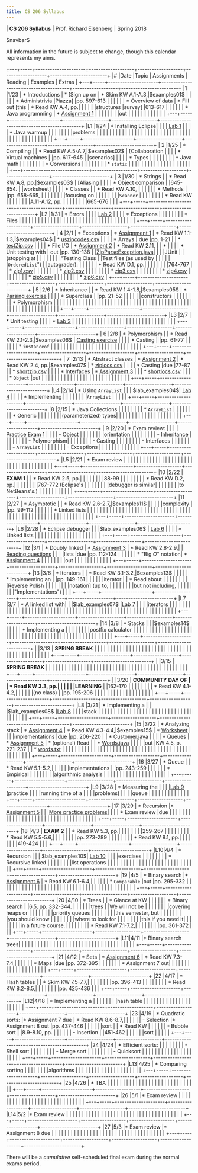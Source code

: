 ```yaml
---
title: CS 206 Syllabus
---
```


<div id="header">

| **CS 206 Syllabus**
| Prof. Richard Eisenberg
| Spring 2018

</div>

\$navbar\$

All information in the future is subject to change, though this calendar
represents my aims.

+---+-----+---------------------+-------------------+-------------------+-------------------+------------------------+
|\# |Date |Topic                |  Assignments      | Reading           | Examples          |  Extras                |
+---+-----+---------------------+-------------------+-------------------+-------------------+------------------------+
|1  |1/23 | * Introductions     | * [Sign up on     | * Skim KW A.1-A.3,|\$examples01\$     |                        |
|   |     | * Administrivia     |Piazza]            |pp. 597-613        |                   |                        |
|   |     | * Overview of data  | * Fill out [this  | * Read KW A.4, pp.|                   |                        |
|   |     |structures           |survey]            |613-617            |                   |                        |
|   |     | * Java programming  | * [Assignment 1]  |                   |                   |                        |
|   |     |                     |out                |                   |                   |                        |
|   |     |                     |                   |                   |                   |                        |
+---+-----+---------------------+-------------------+-------------------+-------------------+------------------------+
|L1 |1/24 | * Installing Eclipse|                   |                   |                   | [Lab 1]                |
|   |     | * Java warmup       |                   |                   |                   |                        |
|   |     |problems             |                   |                   |                   |                        |
|   |     |                     |                   |                   |                   |                        |
|   |     |                     |                   |                   |                   |                        |
|   |     |                     |                   |                   |                   |                        |
|   |     |                     |                   |                   |                   |                        |
|   |     |                     |                   |                   |                   |                        |
+---+-----+---------------------+-------------------+-------------------+-------------------+------------------------+
| 2 |1/25 | * Compiling         |                   | * Read KW A.5-A.7,|\$examples02\$     | [Collaboration         |
|   |     | * Virtual machines  |                   |pp. 617-645        |                   |scenarios]              |
|   |     | * Types             |                   |                   |                   |                        |
|   |     | * Java math         |                   |                   |                   |                        |
|   |     | * Conversions       |                   |                   |                   |                        |
|   |     | * `static`          |                   |                   |                   |                        |
|   |     |                     |                   |                   |                   |                        |
|   |     |                     |                   |                   |                   |                        |
+---+-----+---------------------+-------------------+-------------------+-------------------+------------------------+
| 3 |1/30 | * Strings           |                   | * Read KW A.8, pp.|\$examples03\$     | [Aliasing              |
|   |     | * Object comparison |                   |645-654.           |                   |worksheet]              |
|   |     | * Classes           |                   | * Read KW A.10,   |                   |                        |
|   |     | * Methods           |                   |pp. 658-665,       |                   |                        |
|   |     |                     |                   |focusing on        |                   |                        |
|   |     |                     |                   |`Scanner`          |                   |                        |
|   |     |                     |                   | * Read KW         |                   |                        |
|   |     |                     |                   |A.11-A.12, pp.     |                   |                        |
|   |     |                     |                   |665-676            |                   |                        |
+---+-----+---------------------+-------------------+-------------------+-------------------+------------------------+
|L2 |1/31 | * Errors            |                   |                   |                   | [Lab 2]                |
|   |     | * Exceptions        |                   |                   |                   |                        |
|   |     | * Files             |                   |                   |                   |                        |
|   |     |                     |                   |                   |                   |                        |
|   |     |                     |                   |                   |                   |                        |
|   |     |                     |                   |                   |                   |                        |
|   |     |                     |                   |                   |                   |                        |
+---+-----+---------------------+-------------------+-------------------+-------------------+------------------------+
| 4 |2/1  | * Exceptions        | * [Assignment 1]  | * Read KW 1.1-1.3,|\$examples04\$     | * [uszipcodes.csv]     |
|   |     | * Arrays            |        due        |pp. 1-21           |                   | * [testZip.csv]        |
|   |     | * File I/O          | * [Assignment 2]  | * Read KW 2.11,   |                   | *                      |
|   |     | * Unit testing with |        out        |pp. 130-138        |                   |[ZipParseException.java]|
|   |     |JUnit                |                   |(stopping at       |                   |                        |
|   |     |                     |                   |"Testing Class     |                   |Test files (as used by  |
|   |     |                     |                   |`OrderedList`")    |                   |autograder):            |
|   |     |                     |                   | * Read KW D.1, pp.|                   |                        |
|   |     |                     |                   |764-767            |                   | * [zip1.csv]           |
|   |     |                     |                   |                   |                   | * [zip2.csv]           |
|   |     |                     |                   |                   |                   | * [zip3.csv]           |
|   |     |                     |                   |                   |                   | * [zip4.csv]           |
|   |     |                     |                   |                   |                   | * [zip5.csv]           |
|   |     |                     |                   |                   |                   | * [zip6.csv]           |
+---+-----+---------------------+-------------------+-------------------+-------------------+------------------------+
| 5 |2/6  | * Inheritance       |                   | * Read KW 1.4-1.8,|\$examples05\$     | * [Parsing exercise]   |
|   |     | * Superclass        |                   |pp. 21-52          |                   |                        |
|   |     |constructors         |                   |                   |                   |                        |
|   |     | * Polymorphism      |                   |                   |                   |                        |
|   |     |                     |                   |                   |                   |                        |
|   |     |                     |                   |                   |                   |                        |
|   |     |                     |                   |                   |                   |                        |
|   |     |                     |                   |                   |                   |                        |
|   |     |                     |                   |                   |                   |                        |
|   |     |                     |                   |                   |                   |                        |
|   |     |                     |                   |                   |                   |                        |
+---+-----+---------------------+-------------------+-------------------+-------------------+------------------------+
|L3 |2/7  | * Unit testing      |                   |                   |                   | * [Lab 3]              |
|   |     |                     |                   |                   |                   |                        |
|   |     |                     |                   |                   |                   |                        |
|   |     |                     |                   |                   |                   |                        |
|   |     |                     |                   |                   |                   |                        |
+---+-----+---------------------+-------------------+-------------------+-------------------+------------------------+
| 6 |2/8  | * Polymorphism      |                   | * Read KW 2.1-2.3,|\$examples06\$     | [Casting exercise]     |
|   |     | * Casting           |                   |pp. 61-77          |                   |                        |
|   |     | * `instanceof`      |                   |                   |                   |                        |
|   |     |                     |                   |                   |                   |                        |
|   |     |                     |                   |                   |                   |                        |
|   |     |                     |                   |                   |                   |                        |
+---+-----+---------------------+-------------------+-------------------+-------------------+------------------------+
| 7 |2/13 | * Abstract classes  | * [Assignment 2]  | * Read KW 2.4, pp.|\$examples07\$     | * [ziplocs.csv]        |
|   |     | * Casting           |due                |77-87              |                   | * [shortzip.csv]       |
|   |     | * Interfaces        | * [Assignment 3]  |                   |                   | * [shortlocs.csv]      |
|   |     | * `Object`          |out                |                   |                   |                        |
|   |     |                     |                   |                   |                   |                        |
|   |     |                     |                   |                   |                   |                        |
|   |     |                     |                   |                   |                   |                        |
+---+-----+---------------------+-------------------+-------------------+-------------------+------------------------+
|L4 |2/14 | * Using `ArrayList` |                   |                   | \$lab_examples04\$| [Lab 4]                |
|   |     | * Implementing      |                   |                   |                   |                        |
|   |     |`ArrayList`          |                   |                   |                   |                        |
+---+-----+---------------------+-------------------+-------------------+-------------------+------------------------+
|8  |2/15 | * Java Collections  |                   |                   |                   |                        |
|   |     | * `ArrayList`       |                   |                   |                   |                        |
|   |     | * Generic           |                   |                   |                   |                        |
|   |     |(parameterized) types|                   |                   |                   |                        |
|   |     |                     |                   |                   |                   |                        |
|   |     |                     |                   |                   |                   |                        |
+---+-----+---------------------+-------------------+-------------------+-------------------+------------------------+
| 9 |2/20 | * Exam review:      |                   |                   |                   | [Practice Exam 1]      |
|   |     |       - Object      |                   |                   |                   |                        |
|   |     |orientation          |                   |                   |                   |                        |
|   |     |       - Inheritance |                   |                   |                   |                        |
|   |     |       - Polymorphism|                   |                   |                   |                        |
|   |     |       - Casting     |                   |                   |                   |                        |
|   |     |       - Interfaces  |                   |                   |                   |                        |
|   |     |       - `ArrayList` |                   |                   |                   |                        |
|   |     |       - Exceptions  |                   |                   |                   |                        |
|   |     |                     |                   |                   |                   |                        |
+---+-----+---------------------+-------------------+-------------------+-------------------+------------------------+
|L5 |2/21 | * Exam review       |                   |                   |                   |                        |
|   |     |                     |                   |                   |                   |                        |
|   |     |                     |                   |                   |                   |                        |
|   |     |                     |                   |                   |                   |                        |
|   |     |                     |                   |                   |                   |                        |
+---+-----+---------------------+-------------------+-------------------+-------------------+------------------------+
|10 |2/22 | **EXAM 1**          |                   | * Read KW 2.5, pp.|                   |                        |
|   |     |                     |                   |88-99              |                   |                        |
|   |     |                     |                   | * Read KW D.2, pp.|                   |                        |
|   |     |                     |                   |767-772 (Eclipse's |                   |                        |
|   |     |                     |                   |debugger is similar|                   |                        |
|   |     |                     |                   |to NetBeans's.)    |                   |                        |
|   |     |                     |                   |                   |                   |                        |
+---+-----+---------------------+-------------------+-------------------+-------------------+------------------------+
|11 |2/27 | * Asymptotic        |                   | * Read KW 2.6-2.7,|\$examples11\$     |                        |
|   |     |complexity           |                   |pp. 99-112         |                   |                        |
|   |     | * Linked lists      |                   |                   |                   |                        |
|   |     |                     |                   |                   |                   |                        |
|   |     |                     |                   |                   |                   |                        |
|   |     |                     |                   |                   |                   |                        |
|   |     |                     |                   |                   |                   |                        |
|   |     |                     |                   |                   |                   |                        |
|   |     |                     |                   |                   |                   |                        |
|   |     |                     |                   |                   |                   |                        |
+---+-----+---------------------+-------------------+-------------------+-------------------+------------------------+
|L6 |2/28 | * Eclipse debugger  |                   |                   |\$lab_examples06\$ | [Lab 6]                |
|   |     | * Linked lists      |                   |                   |                   |                        |
|   |     |                     |                   |                   |                   |                        |
|   |     |                     |                   |                   |                   |                        |
+---+-----+---------------------+-------------------+-------------------+-------------------+------------------------+
|12 |3/1  | * Doubly linked     | * [Assignment 3]  | * Read KW 2.8-2.9,|                   | [Reading questions]    |
|   |     |lists                |due                |pp. 112-124        |                   |                        |
|   |     | * "Big $O$" notation| * [Assignment 4]  |                   |                   |                        |
|   |     |                     |out                |                   |                   |                        |
|   |     |                     |                   |                   |                   |                        |
+---+-----+---------------------+-------------------+-------------------+-------------------+------------------------+
|13 |3/6  | * Iterators         |                   | * Read KW 3.1-3.2,|\$examples13\$     |                        |
|   |     | * Implementing an   |                   |pp. 149-161        |                   |                        |
|   |     |iterator             |                   | * Read about      |                   |                        |
|   |     |                     |                   |[Reverse Polish    |                   |                        |
|   |     |                     |                   |notation] (up to,  |                   |                        |
|   |     |                     |                   |but not including, |                   |                        |
|   |     |                     |                   |"Implementations") |                   |                        |
+---+-----+---------------------+-------------------+-------------------+-------------------+------------------------+
|L7 |3/7  | * A linked list with|                   |                   |\$lab_examples07\$ |[Lab 7]                 |
|   |     |iterators            |                   |                   |                   |                        |
|   |     |                     |                   |                   |                   |                        |
|   |     |                     |                   |                   |                   |                        |
|   |     |                     |                   |                   |                   |                        |
|   |     |                     |                   |                   |                   |                        |
|   |     |                     |                   |                   |                   |                        |
|   |     |                     |                   |                   |                   |                        |
|   |     |                     |                   |                   |                   |                        |
+---+-----+---------------------+-------------------+-------------------+-------------------+------------------------+
|14 |3/8  | * Stacks            |                   |                   |\$examples14\$     |                        |
|   |     | * Implementing a    |                   |                   |                   |                        |
|   |     |postfix calculator   |                   |                   |                   |                        |
|   |     |                     |                   |                   |                   |                        |
|   |     |                     |                   |                   |                   |                        |
|   |     |                     |                   |                   |                   |                        |
|   |     |                     |                   |                   |                   |                        |
|   |     |                     |                   |                   |                   |                        |
|   |     |                     |                   |                   |                   |                        |
+---+-----+---------------------+-------------------+-------------------+-------------------+------------------------+
|   |3/13 | **SPRING BREAK**    |                   |                   |                   |                        |
|   |     |                     |                   |                   |                   |                        |
|   |     |                     |                   |                   |                   |                        |
|   |     |                     |                   |                   |                   |                        |
|   |     |                     |                   |                   |                   |                        |
|   |     |                     |                   |                   |                   |                        |
+---+-----+---------------------+-------------------+-------------------+-------------------+------------------------+
|   |3/15 | **SPRING BREAK**    |                   |                   |                   |                        |
|   |     |                     |                   |                   |                   |                        |
|   |     |                     |                   |                   |                   |                        |
|   |     |                     |                   |                   |                   |                        |
|   |     |                     |                   |                   |                   |                        |
|   |     |                     |                   |                   |                   |                        |
+---+-----+---------------------+-------------------+-------------------+-------------------+------------------------+
|   |3/20 | **COMMUNITY DAY OF  |                   | * Read KW 3.3, pp.|                   |                        |
|   |     |LEARNING**           |                   |162-170            |                   |                        |
|   |     |                     |                   | * Read KW 4.1-4.2,|                   |                        |
|   |     |(no class)           |                   |pp. 195-206        |                   |                        |
|   |     |                     |                   |                   |                   |                        |
|   |     |                     |                   |                   |                   |                        |
+---+-----+---------------------+-------------------+-------------------+-------------------+------------------------+
|L8 |3/21 | * Implementing a    |                   |                   |\$lab_examples08\$ |[Lab 8]                 |
|   |     |stack                |                   |                   |                   |                        |
|   |     |                     |                   |                   |                   |                        |
|   |     |                     |                   |                   |                   |                        |
|   |     |                     |                   |                   |                   |                        |
|   |     |                     |                   |                   |                   |                        |
+---+-----+---------------------+-------------------+-------------------+-------------------+------------------------+
|15 |3/22 | * Analyzing stack   | * [Assignment 4]  | * Read KW 4.3-4.4,|\$examples15\$     | * [Worksheet][isq]     |
|   |     |implementations      |due                |pp. 206-220        |                   | * [Customer.java]      |
|   |     | * Queues            | * [Assignment 5]  | * (optional) Read |                   | * [Words.java]         |
|   |     |                     |out                |KW 4.5, p. 221-237 |                   | * [words.txt]          |
|   |     |                     |                   |                   |                   |                        |
|   |     |                     |                   |                   |                   |                        |
|   |     |                     |                   |                   |                   |                        |
|   |     |                     |                   |                   |                   |                        |
|   |     |                     |                   |                   |                   |                        |
|   |     |                     |                   |                   |                   |                        |
+---+-----+---------------------+-------------------+-------------------+-------------------+------------------------+
|16 |3/27 | * Queue             |                   | * Read KW 5.1-5.2,|                   |                        |
|   |     |implementations      |                   |pp. 243-259        |                   |                        |
|   |     | * Empirical         |                   |                   |                   |                        |
|   |     |algorithmic analysis |                   |                   |                   |                        |
|   |     |                     |                   |                   |                   |                        |
|   |     |                     |                   |                   |                   |                        |
+---+-----+---------------------+-------------------+-------------------+-------------------+------------------------+
|L9 |3/28 | * Measuring the     |                   |                   |                   |[Lab 9] (practice       |
|   |     |running time of a    |                   |                   |                   |problems)               |
|   |     |queue                |                   |                   |                   |                        |
|   |     |                     |                   |                   |                   |                        |
+---+-----+---------------------+-------------------+-------------------+-------------------+------------------------+
|17 |3/29 | * Recursion         |* [Assignment 5]   |                   |                   |[More practice problems]|
|   |     | * Exam review       |due                |                   |                   |                        |
|   |     |                     |                   |                   |                   |                        |
|   |     |                     |                   |                   |                   |                        |
|   |     |                     |                   |                   |                   |                        |
|   |     |                     |                   |                   |                   |                        |
+---+-----+---------------------+-------------------+-------------------+-------------------+------------------------+
|18 |4/3  | **EXAM 2**          |                   | * Read KW 5.3, pp.|                   |                        |
|   |     |                     |                   |259-267            |                   |                        |
|   |     |                     |                   | * Read KW 5.5-5.6,|                   |                        |
|   |     |                     |                   |pp. 273-289        |                   |                        |
|   |     |                     |                   | * Read KW 8.1, pp.|                   |                        |
|   |     |                     |                   |419-424            |                   |                        |
+---+-----+---------------------+-------------------+-------------------+-------------------+------------------------+
|L10|4/4  | * Recursion         |                   |                   | \$lab_examples10\$| [Lab 10]               |
|   |     |exercises            |                   |                   |                   |                        |
|   |     | * Recursive linked  |                   |                   |                   |                        |
|   |     |list operations      |                   |                   |                   |                        |
|   |     |                     |                   |                   |                   |                        |
|   |     |                     |                   |                   |                   |                        |
|   |     |                     |                   |                   |                   |                        |
+---+-----+---------------------+-------------------+-------------------+-------------------+------------------------+
|19 |4/5  | * Binary search     |* [Assignment 6]   | * Read KW 6.1-6.4,|                   |                        |
|   |     | * `Comparable`      |out                |pp. 295-332        |                   |                        |
|   |     |                     |                   |                   |                   |                        |
|   |     |                     |                   |                   |                   |                        |
|   |     |                     |                   |                   |                   |                        |
|   |     |                     |                   |                   |                   |                        |
|   |     |                     |                   |                   |                   |                        |
+---+-----+---------------------+-------------------+-------------------+-------------------+------------------------+
|20 |4/10 | * Trees             |                   | * Glance at KW    |                   |                        |
|   |     | * Binary search     |                   |6.5, pp. 332-344.  |                   |                        |
|   |     |trees                |                   |We will not be     |                   |                        |
|   |     |                     |                   |covering heaps or  |                   |                        |
|   |     |                     |                   |priority queues    |                   |                        |
|   |     |                     |                   |this semester, but |                   |                        |
|   |     |                     |                   |you should know    |                   |                        |
|   |     |                     |                   |where to look for  |                   |                        |
|   |     |                     |                   |this if you need it|                   |                        |
|   |     |                     |                   |in a future course.|                   |                        |
|   |     |                     |                   | * Read KW 7.1-7.2,|                   |                        |
|   |     |                     |                   |pp. 361-372        |                   |                        |
+---+-----+---------------------+-------------------+-------------------+-------------------+------------------------+
|L11|4/11 |* Binary search trees|                   |                   |                   |                        |
|   |     |                     |                   |                   |                   |                        |
|   |     |                     |                   |                   |                   |                        |
|   |     |                     |                   |                   |                   |                        |
|   |     |                     |                   |                   |                   |                        |
+---+-----+---------------------+-------------------+-------------------+-------------------+------------------------+
|21 |4/12 | * Sets              | * [Assignment 6]  | * Read KW 7.3-7.4,|                   |                        |
|   |     | * Maps              |due                |pp. 372-395        |                   |                        |
|   |     |                     | * Assignment 7 out|                   |                   |                        |
|   |     |                     |                   |                   |                   |                        |
|   |     |                     |                   |                   |                   |                        |
+---+-----+---------------------+-------------------+-------------------+-------------------+------------------------+
|22 |4/17 | * Hash tables       |                   | * Skim KW 7.5-7.7,|                   |                        |
|   |     |                     |                   |pp. 396-413        |                   |                        |
|   |     |                     |                   | * Read KW 8.2-8.5,|                   |                        |
|   |     |                     |                   |pp. 425-436        |                   |                        |
+---+-----+---------------------+-------------------+-------------------+-------------------+------------------------+
|L12|4/18 | * Implementing a    |                   |                   |                   |                        |
|   |     |hash table           |                   |                   |                   |                        |
|   |     |                     |                   |                   |                   |                        |
|   |     |                     |                   |                   |                   |                        |
+---+-----+---------------------+-------------------+-------------------+-------------------+------------------------+
|23 |4/19 | * Quadratic sorts:  |* Assignment 7 due | * Read KW 8.6-8.7,|                   |                        |
|   |     |       - Selection   |* Assignment 8 out |pp. 437-446        |                   |                        |
|   |     |sort                 |                   | * Read KW         |                   |                        |
|   |     |       - Bubble sort |                   |8.9-8.10, pp.      |                   |                        |
|   |     |       - Insertion   |                   |451-462            |                   |                        |
|   |     |sort                 |                   |                   |                   |                        |
+---+-----+---------------------+-------------------+-------------------+-------------------+------------------------+
|24 |4/24 | * Efficient sorts:  |                   |                   |                   |                        |
|   |     |       - Shell sort  |                   |                   |                   |                        |
|   |     |       - Merge sort  |                   |                   |                   |                        |
|   |     |       - Quicksort   |                   |                   |                   |                        |
|   |     |                     |                   |                   |                   |                        |
|   |     |                     |                   |                   |                   |                        |
+---+-----+---------------------+-------------------+-------------------+-------------------+------------------------+
|L13|4/25 | * Comparing sorting |                   |                   |                   |                        |
|   |     |algorithms           |                   |                   |                   |                        |
|   |     |                     |                   |                   |                   |                        |
|   |     |                     |                   |                   |                   |                        |
+---+-----+---------------------+-------------------+-------------------+-------------------+------------------------+
|25 |4/26 | * TBA               |                   |                   |                   |                        |
|   |     |                     |                   |                   |                   |                        |
|   |     |                     |                   |                   |                   |                        |
|   |     |                     |                   |                   |                   |                        |
+---+-----+---------------------+-------------------+-------------------+-------------------+------------------------+
|26 |5/1  |* Exam review        |                   |                   |                   |                        |
|   |     |                     |                   |                   |                   |                        |
|   |     |                     |                   |                   |                   |                        |
|   |     |                     |                   |                   |                   |                        |
+---+-----+---------------------+-------------------+-------------------+-------------------+------------------------+
|L14|5/2  |* Exam review        |                   |                   |                   |                        |
|   |     |                     |                   |                   |                   |                        |
|   |     |                     |                   |                   |                   |                        |
|   |     |                     |                   |                   |                   |                        |
|   |     |                     |                   |                   |                   |                        |
+---+-----+---------------------+-------------------+-------------------+-------------------+------------------------+
|27 |5/3  |* Exam review        |* Assignment 8 due |                   |                   |                        |
|   |     |                     |                   |                   |                   |                        |
|   |     |                     |                   |                   |                   |                        |
|   |     |                     |                   |                   |                   |                        |
|   |     |                     |                   |                   |                   |                        |
+---+-----+---------------------+-------------------+-------------------+-------------------+------------------------+

There will be a *cumulative* self-scheduled final exam during the normal exams period.

[Sign up on Piazza]: https://piazza.com/brynmawr/spring2018/cs206
[this survey]: https://docs.google.com/forms/d/e/1FAIpQLSd5t9j-g-oRTGbv6UrEheki1m94nKv6qIQuO-7xGif7krptew/viewform?usp=sf_link
[Lab 1]: lab01/lab.html
[Reverse Polish notation]: https://en.wikipedia.org/wiki/Reverse_Polish_notation
[Assignment 1]: hw01/Warmup.pdf
[Collaboration scenarios]: 02/CollaborationScenarios.pdf
[Aliasing worksheet]: 03/Aliasing.pdf
[Lab 2]: lab02/Lab2.pdf
[Assignment 2]: hw02/ZipArray.pdf
[uszipcodes.csv]: hw02/uszipcodes.csv
[testZip.csv]: hw02/testZip.csv
[ZipParseException.java]: hw02/ZipParseException.java
[zip1.csv]: hw02/zip1.csv
[zip2.csv]: hw02/zip2.csv
[zip3.csv]: hw02/zip3.csv
[zip4.csv]: hw02/zip4.csv
[zip5.csv]: hw02/zip5.csv
[zip6.csv]: hw02/zip6.csv
[Parsing exercise]: 05/Parsing.pdf
[Lab 3]: lab03/Lab3.pdf
[Casting exercise]: 06/Casting.pdf
[Assignment 3]: hw03/ZipLoc.pdf
[ziplocs.csv]: hw03/ziplocs.csv
[Lab 4]: lab04/Lab4.pdf
[Practice Exam 1]: 09/PracticeExam1.pdf
[shortzip.csv]: hw03/shortzip.csv
[shortlocs.csv]: hw03/shortlocs.csv
[Lab 6]: lab06/Lab06.pdf
[Reading questions]: 12/Reading.pdf
[Assignment 4]: hw04/ZipIterator.pdf
[Lab 7]: lab07/Lab7.pdf
[Lab 8]: lab08/Lab8.pdf
[Customer.java]: hw05/Customer.java
[Words.java]: hw05/Words.java
[words.txt]: hw05/words.txt
[Assignment 5]: hw05/QMart.pdf
[isq]: 15/IteratorsStacksQueues.pdf
[Lab 9]: lab09/Lab9.pdf
[More practice problems]: 17/Exam2Review.pdf
[Lab 10]: lab10/Lab10.pdf
[Assignment 6]: hw06/TestCorrections.pdf
